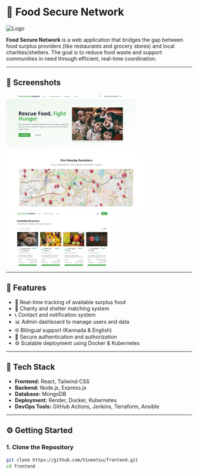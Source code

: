 # 🥗 Food Secure Network

![Logo](assets/image1.png) <!-- Small project logo or banner -->

**Food Secure Network** is a web application that bridges the gap between food surplus providers (like restaurants and grocery stores) and local charities/shelters. The goal is to reduce food waste and support communities in need through efficient, real-time coordination.

---

## 📸 Screenshots

<img src="front/src/Screenshot 2025-06-19 083540.png" width="350" style="margin-right: 20px;"/> 
<img src="front/src/Screenshot 2025-06-19 083608.png" width="380"/> 
<img src="front/src/Screenshot 2025-06-19 083642.png" width="304"/>


---

## 🌟 Features

- 🥦 Real-time tracking of available surplus food  
- 🧭 Charity and shelter matching system  
- 📞 Contact and notification system  
- 📊 Admin dashboard to manage users and data  
- 🌐 Bilingual support (Kannada & English)  
- 🔐 Secure authentication and authorization  
- ⚙️ Scalable deployment using Docker & Kubernetes

---

## 🚀 Tech Stack

- **Frontend:** React, Tailwind CSS  
- **Backend:** Node.js, Express.js  
- **Database:** MongoDB  
- **Deployment:** Render, Docker, Kubernetes  
- **DevOps Tools:** GitHub Actions, Jenkins, Terraform, Ansible  

---

## ⚙️ Getting Started

### 1. Clone the Repository

```bash
git clone https://github.com/Vineetsu/frontend.git
cd frontend
